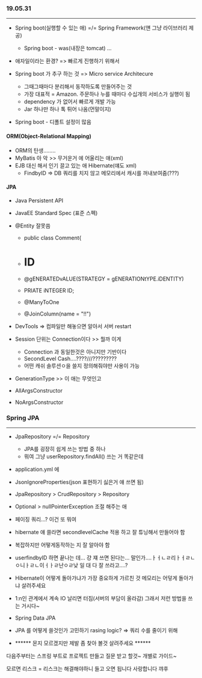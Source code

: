 ### 19.05.31

-----



- Spring boot(실행할 수 있는 애) =/= Spring Framework(얜 그냥 라이브러리 제공)
  - Spring boot - was(내장은 tomcat) … 
- 애자일이라는 환경? => 빠르게 진행하기 위해서
- Spring boot 가 추구 하는 것 => Micro service Architecure
  - 그때그때마다 분리해서 동작하도록 만들어주는 것
  - 가장 대표적 = Amazon. 주문하나 누를 때마다 수십개의 서비스가 실행이 됨
  - dependency 가 없어서 빠르게 개발 가능
  - Jar 하나만 하나 톡 튀어 나옴(먼말이지)

- Spring boot - 디폴트 설정이 많음



#### ORM(Object-Relational Mapping)

- ORM의 탄생……..
- MyBatis 아 악 >> 무거운거 에 어울리는 애(xml)
- EJB 대신 해서 인기 끌고 있는 애 Hibernate(얘도 xml)
  - FindbyID => DB 쿼리를 치지 않고 메모리에서 캐시를 꺼내보여줌(???)



#### JPA

- Java Persistent API

- JavaEE Standard Spec (표준 스펙)

- @Entity 잘못씀

  - public class Comment{

  - # ID

  - @gENERATEDvALUE(STRATEGY = gENERATIONtYPE.iDENTITY)

  - PRIATE iNTEGER ID;

  - @ManyToOne

  - @JoinColumn(name = "!!")



- DevTools => 컴파일만 해놓으면 알아서 서버 restart
- Session 단위는 Connection이다 >> 뭘까 이게
  - Connection 과 동일한것은 아니지만 기반이다
  - SecondLevel Cash….????///?????????
  - 어떤 캐쉬 솔루션ㅇ을 쓸지 정의해줘야만 사용이 가능

- GenerationType >> 이 애는 무엇인고
- AllArgsConstructor
- NoArgsConstructor



### Spring JPA

----

- JpaRepository =/= Repository
  - JPA를 굉장히 쉽게 쓰는 방법 중 하나
  - 뭐여 그냥 userRepository.findAll() 쓰는 거 똑같은데

- application.yml 에 
- JsonIgnoreProperties(json 표현하기 싫은거 얘 쓰면 됨)

- JpaRepository > CrudRepository > Repository 
- Optional > nullPointerException 조절 해주는 애
- 페이징 쿼리…? 이건 또 뭐여
- hibernate 얘 쓸라면 secondlevelCache 적용 하고 잘 튜닝해서 만들어야 함
- 복잡하지만 어떻게동작하는 지 잘 알아야 함
- userfindbyID 하면 끝나는 데… 걍 쟤 쓰면 된다는… 말인가….ㅏㅓㄴㄹ리ㅏㅓㄹㄴㅇ니ㅏㄹㄴ이ㅓㅏㄹ난ㅇㄹ낮 일 대 다 잘 쓰라고….?
- Hibernate이 어떻게 돌아가냐가 가장 중요하게 가르친 것 메모리는 어덯게 돌아가냐 살려주세요
- 1:n인 관계에서 계속 IO 날리면 터짐(서버의 부담이 올라감) 그래서 저런 방법을 쓰는 거시다~

- Spring Data JPA
- JPA 를 어떻게 쓸것인가 고민하기 rasing logic? => 쿼리 수를 줄이기 위해
- ****** 몬지 모르겠지만 제발 좀 찾아 볼것 살려주세요 ******



다음주부터는 스프링 부트로 프로젝트 만들고 질문 받고 할것~ 개별로 가이드~

모르면 리스크 = 리스크는 해결해야하니 들고 오면 됩니다 사랑합니다 꺄후